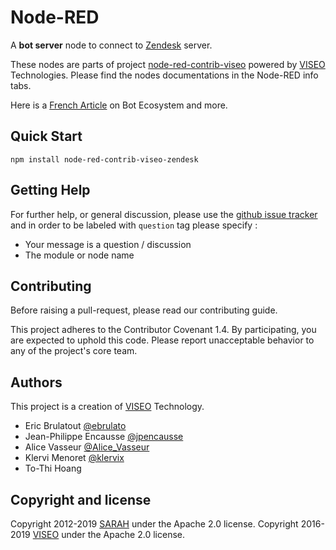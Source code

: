 # Node-RED

A **bot server** node to connect to [Zendesk](https://www.zendesk.fr/) server.

These nodes are parts of project [node-red-contrib-viseo](https://github.com/NGRP/node-red-contrib-viseo) powered by [VISEO](http://www.viseo.com) Technologies. Please find the nodes documentations in the Node-RED info tabs. 

Here is a [French Article](https://goo.gl/DMfJk1) on Bot Ecosystem and more.

## Quick Start

```
npm install node-red-contrib-viseo-zendesk
```

## Getting Help

For further help, or general discussion, please use the [github issue tracker](https://github.com/NGRP/node-red-contrib-viseo/issues) and in order to be labeled with `question` tag please specify :
- Your message is a question / discussion
- The module or node name

## Contributing

Before raising a pull-request, please read our contributing guide.

This project adheres to the Contributor Covenant 1.4. By participating, 
you are expected to uphold this code. 
Please report unacceptable behavior to any of the project's core team.

## Authors

This project is a creation of [VISEO](http://www.viseo.com) Technology.

- Eric Brulatout [@ebrulato](https://twitter.com/ebrulato)
- Jean-Philippe Encausse [@jpencausse](https://twitter.com/jpencausse)
- Alice Vasseur [@Alice_Vasseur](https://twitter.com/Alice_Vasseur)
- Klervi Menoret [@klervix](https://twitter.com/klervix)
- To-Thi Hoang 


## Copyright and license

Copyright 2012-2019 [SARAH](http://sarah.encausse.net) under the Apache 2.0 license.
Copyright 2016-2019 [VISEO](http://www.viseo.com) under the Apache 2.0 license.